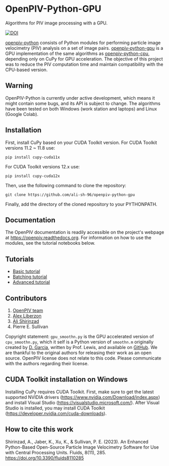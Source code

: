 # OpenPIV-Python-GPU
Algorithms for PIV image processing with a GPU.

[![DOI](https://zenodo.org/badge/774692247.svg)](https://zenodo.org/doi/10.5281/zenodo.10846418)

[openpiv-python](https://github.com/OpenPIV/openpiv-python) consists of Python modules for performing particle image velocimetry (PIV) analysis on a set of image pairs. [openpiv-python-gpu](https://github.com/ali-sh-96/openpiv-python-gpu) is a GPU implementation of the same algorithms as [openpiv-python-cpu](https://github.com/ali-sh-96/openpiv-python-cpu), depending only on CuPy for GPU acceleration. The objective of this project was to reduce the PIV computation time and maintain compatibility with the CPU-based version.

## Warning
OpenPIV-Python is currently under active development, which means it might contain some bugs, and its API is subject to change. The algorithms have been tested on both Windows (work station and laptops) and Linux (Google Colab).

## Installation
First, install CuPy based on your CUDA Toolkit version. For CUDA Toolkit versions 11.2 ~ 11.8 use:

    pip install cupy-cuda11x

For CUDA Toolkit versions 12.x use:

    pip install cupy-cuda12x

Then, use the following command to clone the repository:

    git clone https://github.com/ali-sh-96/openpiv-python-gpu
Finally, add the directory of the cloned repository to your PYTHONPATH.

## Documentation
The OpenPIV documentation is readily accessible on the project's webpage at https://openpiv.readthedocs.org. For information on how to use the modules, see the tutorial notebooks below.

## Tutorials
- [Basic tutorial](https://colab.research.google.com/github/ali-sh-96/openpiv-python-gpu/blob/main/openpiv_gpu/tutorials/openpiv_python_gpu_tutorial.ipynb)
- [Batching tutorial](https://colab.research.google.com/github/ali-sh-96/openpiv-python-gpu/blob/main/openpiv_gpu/tutorials/openpiv_python_gpu_batching_tutorial.ipynb)
- [Advanced tutorial](https://colab.research.google.com/github/ali-sh-96/openpiv-python-gpu/blob/main/openpiv_gpu/tutorials/openpiv_python_gpu_advanced_tutorial.ipynb)

## Contributors
1. [OpenPIV team](https://groups.google.com/forum/#!forum/openpiv-users)
2. [Alex Liberzon](https://github.com/alexlib)
3. [Ali Shirinzad](https://github.com/ali-sh-96)
4. Pierre E. Sullivan

Copyright statement: `gpu_smoothn.py` is the GPU accelerated version of `cpu_smoothn.py`, which it self is a Python version of `smoothn.m` originally created by
[D. Garcia](https://de.mathworks.com/matlabcentral/fileexchange/25634-smoothn), written by Prof. Lewis, and available on
[GitHub](https://github.com/profLewis/geogg122/blob/master/Chapter5_Interpolation/python/smoothn.py). We are thankful to the original authors for
releasing their work as an open source. OpenPIV license does not relate to this code. Please communicate with the
authors regarding their license.

## CUDA Toolkit installation on Windows
Installing CuPy requires CUDA Toolkit. First, make sure to get the latest supported NVIDIA drivers (https://www.nvidia.com/Download/index.aspx) and install Visual Studio (https://visualstudio.microsoft.com/). After Visual Studio is installed, you may install CUDA Toolkit (https://developer.nvidia.com/cuda-downloads).

## How to cite this work
Shirinzad, A., Jaber, K., Xu, K., & Sullivan, P. E. (2023). An Enhanced Python-Based Open-Source Particle Image Velocimetry Software for Use with Central Processing Units. Fluids, 8(11), 285. https://doi.org/10.3390/fluids8110285